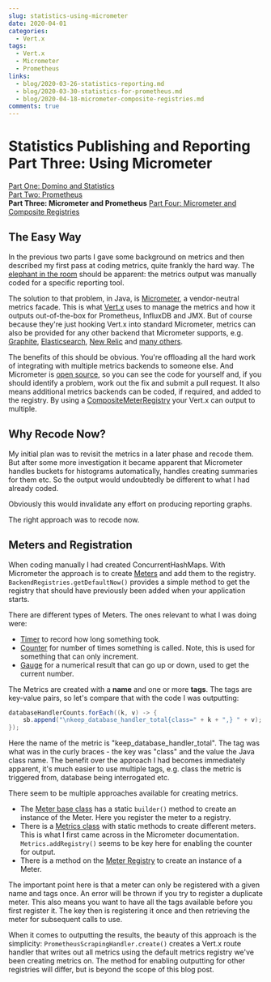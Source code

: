 ```yaml
---
slug: statistics-using-micrometer
date: 2020-04-01
categories:
  - Vert.x
tags: 
  - Vert.x
  - Micrometer
  - Prometheus
links:
  - blog/2020-03-26-statistics-reporting.md
  - blog/2020-03-30-statistics-for-prometheus.md
  - blog/2020-04-18-micrometer-composite-registries.md
comments: true
---
```

# Statistics Publishing and Reporting Part Three: Using Micrometer

[Part One: Domino and Statistics](./2020-03-26-statistics-reporting.md)  
[Part Two: Prometheus](./2020-03-30-statistics-for-prometheus.md)  
**Part Three: Micrometer and Prometheus**
[Part Four: Micrometer and Composite Registries](./2020-04-18-micrometer-composite-registries.md)

## The Easy Way

In the previous two parts I gave some background on metrics and then described my first pass at coding metrics, quite frankly the hard way. The [elephant in the room](https://en.wikipedia.org/wiki/Elephant_in_the_room) should be apparent: the metrics output was manually coded for a specific reporting tool.

<!-- more -->

The solution to that problem, in Java, is [Micrometer](https://micrometer.io/), a vendor-neutral metrics facade. This is what [Vert.x](https://vertx.io/docs/vertx-micrometer-metrics/java/) uses to manage the metrics and how it outputs out-of-the-box for Prometheus, InfluxDB and JMX. But of course because they're just hooking Vert.x into standard Micrometer, metrics can also be provided for any other backend that Micrometer supports, e.g. [Graphite](http://micrometer.io/docs/registry/graphite), [Elasticsearch](http://micrometer.io/docs/registry/elastic), [New Relic](http://micrometer.io/docs/registry/new-relic) and [many others](http://micrometer.io/docs).

The benefits of this should be obvious. You're offloading all the hard work of integrating with multiple metrics backends to someone else. And Micrometer is [open source](https://github.com/micrometer-metrics/micrometer), so you can see the code for yourself and, if you should identify a problem, work out the fix and submit a pull request. It also means additional metrics backends can be coded, if required, and added to the registry. By using a [CompositeMeterRegistry](https://vertx.io/docs/vertx-micrometer-metrics/java/#_other_backends_or_combinations) your Vert.x can output to multiple.

## Why Recode Now?

My initial plan was to revisit the metrics in a later phase and recode them. But after some more investigation it became apparent that Micrometer handles buckets for histograms automatically, handles creating summaries for them etc. So the output would undoubtedly be different to what I had already coded.

Obviously this would invalidate any effort on producing reporting graphs.

The right approach was to recode now.

## Meters and Registration

When coding manually I had created ConcurrentHashMaps. With Micrometer the approach is to create [Meters](https://micrometer.io/docs/concepts#_meters) and add them to the registry. `BackendRegistries.getDefaultNow()` provides a simple method to get the registry that should have previously been added when your application starts.

There are different types of Meters. The ones relevant to what I was doing were:

- [Timer](https://micrometer.io/docs/concepts#_timers) to record how long something took.
- [Counter](https://micrometer.io/docs/concepts#_counters) for number of times something is called. Note, this is used for something that can only increment.
- [Gauge](https://micrometer.io/docs/concepts#_gauges) for a numerical result that can go up or down, used to get the current number.

The Metrics are created with a **name** and one or more **tags**. The tags are key-value pairs, so let's compare that with the code I was outputting:

```java
databaseHandlerCounts.forEach((k, v) -> {
	sb.append("\nkeep_database_handler_total{class=" + k + ",} " + v);
});
```

Here the name of the metric is "keep_database_handler_total". The tag was what was in the curly braces - the key was "class" and the value the Java class name. The benefit over the approach I had becomes immediately apparent, it's much easier to use multiple tags, e.g. class the metric is triggered from, database being interrogated etc.

There seem to be multiple approaches available for creating metrics.

- The [Meter base class](https://javadoc.io/doc/io.micrometer/micrometer-core/1.4.0/io/micrometer/core/instrument/Meter.html) has a static `builder()` method to create an instance of the Meter. Here you register the meter to a registry.
- There is a [Metrics class](https://javadoc.io/doc/io.micrometer/micrometer-core/1.4.0/io/micrometer/core/instrument/Metrics.html) with static methods to create different meters. This is what I first came across in the Micrometer documentation. `Metrics.addRegistry()` seems to be key here for enabling the counter for output.
- There is a method on the [Meter Registry](https://javadoc.io/doc/io.micrometer/micrometer-core/1.4.0/io/micrometer/core/instrument/MeterRegistry.html) to create an instance of a Meter.

The important point here is that a meter can only be registered with a given name and tags once. An error will be thrown if you try to register a duplicate meter. This also means you want to have all the tags available before you first register it. The key then is registering it once and then retrieving the meter for subsequent calls to use.

When it comes to outputting the results, the beauty of this approach is the simplicity: `PrometheusScrapingHandler.create()` creates a Vert.x route handler that writes out all metrics using the default metrics registry we've been creating metrics on. The method for enabling outputting for other registries will differ, but is beyond the scope of this blog post.